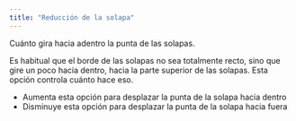 ```yaml
---
title: "Reducción de la solapa"
---
```


Cuánto gira hacia adentro la punta de las solapas.

Es habitual que el borde de las solapas no sea totalmente recto, sino que gire un poco hacia dentro, hacia la parte superior de las solapas. Esta opción controla cuánto hace eso.

- Aumenta esta opción para desplazar la punta de la solapa hacia dentro
- Disminuye esta opción para desplazar la punta de la solapa hacia fuera




